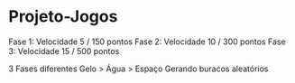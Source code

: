 # Projeto-Jogos

Fase 1: Velocidade 5 / 150 pontos
Fase 2: Velocidade 10 / 300 pontos
Fase 3: Velocidade 15 / 500 pontos

3 Fases diferentes
Gelo > Água > Espaço
Gerando buracos aleatórios

